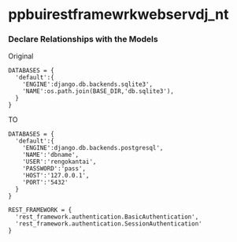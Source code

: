 # ppbuirestframewrkwebservdj_nt

### Declare Relationships with the Models
Original
```
DATABASES = {
  'default':{
    'ENGINE':django.db.backends.sqlite3',
    'NAME':os.path.join(BASE_DIR,'db.sqlite3'),
  }
}
```
TO
```
DATABASES = {
  'default':{
    'ENGINE':django.db.backends.postgresql',
    'NAME':'dbname',
    'USER':'rengokantai',
    'PASSWORD':'pass',
    'HOST':'127.0.0.1',
    'PORT':'5432'
  }
}
```


```
REST_FRAMEWORK = {
  'rest_framework.authentication.BasicAuthentication',
  'rest_framework.authentication.SessionAuthentication'
}
```
